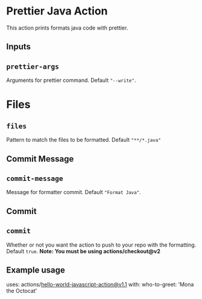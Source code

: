 # Prettier Java Action

This action prints formats java code with prettier.

## Inputs

## `prettier-args`

Arguments for prettier command. Default `"--write"`.

# Files

## `files`

Pattern to match the files to be formatted. Default `"**/*.java"`

## Commit Message

## `commit-message`

Message for formatter commit. Default `"Format Java"`.

## Commit

## `commit`

Whether or not you want the action to push to your repo with the formatting. Default `true`.
**Note: You must be using actions/checkout@v2**

## Example usage

uses: actions/hello-world-javascript-action@v1.1
with:
who-to-greet: 'Mona the Octocat'

